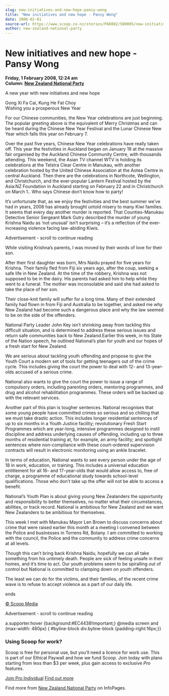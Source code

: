 ```yaml
---
slug: new-initiatives-and-new-hope-pansy-wong
title: "New initiatives and new hope - Pansy Wong"
date: 2008-02-01
source-url: https://www.scoop.co.nz/stories/PA0802/S00005/new-initiatives-and-new-hope-pansy-wong.htm
author: new-zealand-national-party
---
```

New initiatives and new hope - Pansy Wong
=========================================

**Friday, 1 February 2008, 12:24 am**  
**Column: [New Zealand National Party](https://info.scoop.co.nz/New_Zealand_National_Party)**

A new year with new initiatives and new hope

Gong Xi Fa Cai, Kung He Fat Choy  
Wishing you a prosperous New Year

For our Chinese communities, the New Year celebrations are just beginning. The popular greeting above is the equivalent of Merry Christmas and can be heard during the Chinese New Year Festival and the Lunar Chinese New Year which falls this year on February 7.

Over the past five years, Chinese New Year celebrations have really taken off. This year the festivities in Auckland began on January 19 at the massive fair organised by the Auckland Chinese Community Centre, with thousands attending. This weekend, the Asian TV channel WTV is holding its celebrations at the Telstra Clear Centre in Manukau, with another celebration hosted by the United Chinese Association at the Aotea Centre in central Auckland. Then there are the celebrations in Northcote, Wellington, and Christchurch, and the ever-popular Lantern Festival hosted by the Asia:NZ Foundation in Auckland starting on February 22 and in Christchurch on March 1.. Who says Chinese don’t know how to party!

It’s unfortunate that, as we enjoy the festivities and the best summer we’ve had in years, 2008 has already brought untold misery to many Kiwi families. It seems that every day another murder is reported. That Counties-Manukau Detective Senior Sergeant Mark Gutry described the murder of young Krishna Naidu as ‘not unusual’ isn’t surprising – it’s a reflection of the ever-increasing violence facing law-abiding Kiwis.

Advertisement - scroll to continue reading





While visiting Krishna’s parents, I was moved by their words of love for their son.

After their first daughter was born, Mrs Naidu prayed for five years for Krishna. Their family fled from Fiji six years ago, after the coup, seeking a safe life in New Zealand. At the time of the robbery, Krishna was not supposed to be in the dairy. His parents had asked him to help while they went to a funeral. The mother was inconsolable and said she had asked to take the place of her son.

Their close-knit family will suffer for a long time. Many of their extended family had flown in from Fiji and Australia to be together, and asked me why New Zealand had become such a dangerous place and why the law seemed to be on the side of the offenders.

National Party Leader John Key isn’t shrinking away from tackling this difficult situation, and is determined to address these serious issues and return safe communities back to New Zealand.Earlier this week, in his State of the Nation speech, he outlined National’s plan for youth and our hopes of a fresh start for New Zealand.

We are serious about tackling youth offending and propose to give the Youth Court a modern set of tools for getting teenagers out of the crime cycle. This includes giving the court the power to deal with 12- and 13-year-olds accused of a serious crime.

National also wants to give the court the power to issue a range of compulsory orders, including parenting orders, mentoring programmes, and drug and alcohol rehabilitation programmes. These orders will be backed up with the relevant services.

Another part of this plan is tougher sentences. National recognises that some young people have committed crimes so serious and so chilling that we must take drastic action. This includes longer residential sentences of up to six months in a Youth Justice facility; revolutionary Fresh Start Programmes which are year-long, intensive programmes designed to instil discipline and address underlying causes of offending, including up to three months of residential training at, for example, an army facility; and spotlight sentences where non-compliance with these court-ordered supervision contracts will result in electronic monitoring using an ankle bracelet.

In terms of education, National wants to see every person under the age of 18 in work, education, or training. This includes a universal education entitlement for all 16- and 17-year-olds that would allow access to, free of charge, a programme of educational study towards school-level qualifications. Those who don’t take up the offer will not be able to access a benefit.

National’s Youth Plan is about giving young New Zealanders the opportunity and responsibility to better themselves, no matter what their circumstances, abilities, or track record. National is ambitious for New Zealand and we want New Zealanders to be ambitious for themselves.

This week I met with Manukau Mayor Len Brown to discuss concerns about crime that were raised earlier this month at a meeting I convened between the Police and businesses in Torrens Rd, Botany. I am committed to working with the council, the Police and the community to address crime concerns at all levels.

Though this can’t bring back Krishna Naidu, hopefully we can all take something from his untimely death. People are sick of feeling unsafe in their homes, and it’s time to act. Our youth problems seem to be spiralling out of control but National is committed to clamping down on youth offenders.

The least we can do for the victims, and their families, of the recent crime wave is to refuse to accept violence as a part of our daily life.

  
ends  

[© Scoop Media](http://www.scoop.co.nz/about/terms.html)  

Advertisement - scroll to continue reading



a.supporter:hover {background:#EC4438!important;} @media screen and (max-width: 480px) { #byline-block div.byline-block {padding-right:16px;}}

### Using Scoop for work?

Scoop is free for personal use, but you’ll need a licence for work use. This is part of our Ethical Paywall and how we fund Scoop. Join today with plans starting from less than $3 per week, plus gain access to exclusive _Pro_ features.  
  
[Join Pro Individual](https://pro.scoop.co.nz/Individual/?from=ProIn24) [Find out more](https://pro.scoop.co.nz/using-scoop-for-work/?from=ProIn24)

Find more from [New Zealand National Party](https://info.scoop.co.nz/New_Zealand_National_Party) on InfoPages.